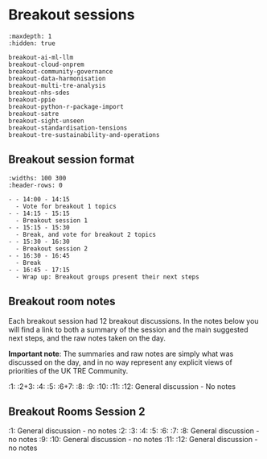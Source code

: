 # Breakout sessions

```{toctree}
:maxdepth: 1
:hidden: true

breakout-ai-ml-llm
breakout-cloud-onprem
breakout-community-governance
breakout-data-harmonisation
breakout-multi-tre-analysis
breakout-nhs-sdes
breakout-ppie
breakout-python-r-package-import
breakout-satre
breakout-sight-unseen
breakout-standardisation-tensions
breakout-tre-sustainability-and-operations
```

## Breakout session format

```{list-table}
:widths: 100 300
:header-rows: 0

- - 14:00 - 14:15
  - Vote for breakout 1 topics
- - 14:15 - 15:15
  - Breakout session 1
- - 15:15 - 15:30
  - Break, and vote for breakout 2 topics
- - 15:30 - 16:30
  - Breakout session 2
- - 16:30 - 16:45
  - Break
- - 16:45 - 17:15
  - Wrap up: Breakout groups present their next steps
```

## Breakout room notes

Each breakout session had 12 breakout discussions.
In the notes below you will find a link to both a summary of the session and the main suggested next steps, and the raw notes taken on the day.

**Important note**: The summaries and raw notes are simply what was discussed on the day, and in no way represent any explicit views of priorities of the UK TRE Community.

:1: [](breakout-multi-tre-analysis.md)
:2+3: [](./breakout-ai-ml-llm.md)
:4: [](./breakout-tre-sustainability-and-operations.md)
:5: [](./breakout-python-r-package-import.md)
:6+7: [](./breakout-ppie.md)
:8: [](./breakout-cloud-onprem.md)
:9: [](./breakout-nhs-sdes.md)
:10: [](./breakout-satre.md)
:11: [](./breakout-standardisation-tensions.md)
:12: General discussion - No notes

## Breakout Rooms Session 2

:1: General discussion - no notes
:2: [](./breakout-data-harmonisation.md)
:3: [](./breakout-sight-unseen.md)
:4: [](./breakout-tre-sustainability-and-operations.md)
:5: [](./breakout-python-r-package-import.md)
:6: [](./breakout-cloud-onprem.md)
:7: [](./breakout-community-governance.md)
:8: General discussion - no notes
:9: [](./breakout-nhs-sdes.md)
:10: General discussion - no notes
:11: [](./breakout-standardisation-tensions.md)
:12: General discussion - no notes
